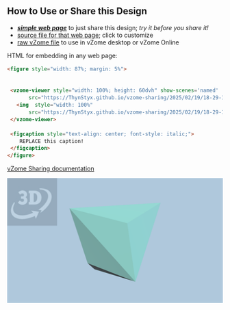 
## How to Use or Share this Design

 - [***simple web page***](<https://ThynStyx.github.io/vzome-sharing/2025/02/19/18-29-18-Constructing-Triakis-Tetrahedron-with-Scenes/>) to just share this design; *try it before you share it!*
 - [source file for that web page](<https://github.com/ThynStyx/vzome-sharing/edit/main/2025/02/19/18-29-18-Constructing-Triakis-Tetrahedron-with-Scenes/index.md>); click to customize
 - [raw vZome file](<https://raw.githubusercontent.com/ThynStyx/vzome-sharing/main/2025/02/19/18-29-18-Constructing-Triakis-Tetrahedron-with-Scenes/Constructing-Triakis-Tetrahedron-with-Scenes.vZome>) to use in vZome desktop or vZome Online
 
 HTML for embedding in any web page:
 ```html
<figure style="width: 87%; margin: 5%">
  
  
  <vzome-viewer style="width: 100%; height: 60dvh" show-scenes='named'
        src="https://ThynStyx.github.io/vzome-sharing/2025/02/19/18-29-18-Constructing-Triakis-Tetrahedron-with-Scenes/Constructing-Triakis-Tetrahedron-with-Scenes.vZome" >
    <img  style="width: 100%"
        src="https://ThynStyx.github.io/vzome-sharing/2025/02/19/18-29-18-Constructing-Triakis-Tetrahedron-with-Scenes/Constructing-Triakis-Tetrahedron-with-Scenes.png" >
  </vzome-viewer>

  <figcaption style="text-align: center; font-style: italic;">
     REPLACE this caption!
  </figcaption>
</figure>

 ```

[vZome Sharing documentation](https://vzome.github.io/vzome/sharing.html#how-it-works)

![Image](<Constructing-Triakis-Tetrahedron-with-Scenes.png>)

